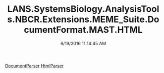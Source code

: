 ﻿---
title: LANS.SystemsBiology.AnalysisTools.NBCR.Extensions.MEME_Suite.DocumentFormat.MAST.HTML
date: 6/19/2016 11:14:45 AM
---

[DocumentParser](T-LANS.SystemsBiology.AnalysisTools.NBCR.Extensions.MEME_Suite.DocumentFormat.MAST.HTML.DocumentParser.html)
[HtmlParser](T-LANS.SystemsBiology.AnalysisTools.NBCR.Extensions.MEME_Suite.DocumentFormat.MAST.HTML.HtmlParser.html)
